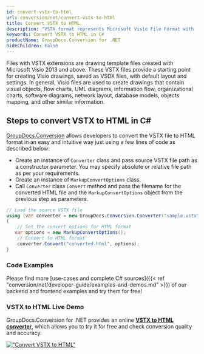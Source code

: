 ```yaml
---
id: convert-vstx-to-html
url: conversion/net/convert-vstx-to-html
title: Convert VSTX to HTML
description: "VSTX format represents Microsoft Visio File Format with .vstx extension. Learn how to convert VSTX to HTML file programmatically in C# language using GroupDocs.Conversion for .NET library."
keywords: Convert VSTX to HTML in C#
productName: GroupDocs.Conversion for .NET
hideChildren: False
---
```


Files with VSTX extensions are drawing template files created with Microsoft Visio 2013 and above. These VSTX files provide a starting point for creating Visio drawings, saved as VSDX files, with default layout and settings. In general, Visio files are used to create drawings that contain visual objects, flow charts, UML diagrams, information flow, organizational charts, software diagrams, network layout, database models, objects mapping, and other similar information.

## Steps to convert VSTX to HTML in C#

[GroupDocs.Conversion](https://products.groupdocs.com/conversion/net) allows developers to convert the VSTX file to HTML format in an easy and intuitive way just using a few lines of code as described below:

* Create an instance of `Converter` class and pass source VSTX file path as a constructor parameter. You may specify absolute or relative file path as per your requirements. 
* Create an instance of `MarkupConvertOptions` class.
* Call `Converter` class `Convert` method and pass the filename for the converted HTML file and the `MarkupConvertOptions` object from the previous step as parameters.

```csharp
// Load the source VSTX file
using (var converter = new GroupDocs.Conversion.Converter("sample.vstx"))
{
    // Set the convert options for HTML format
   var options = new MarkupConvertOptions();
    // Convert to HTML format
    converter.Convert("converted.html", options);
}
```

### Code Examples

Please find more [use-cases and complete C# sources]({{< ref "conversion/net/developer-guide/examples-and-demos.md" >}}) of our backend and frontend examples and try them for free!

### VSTX to HTML Live Demo

GroupDocs.Conversion for .NET provides an online [**VSTX to HTML converter**](https://products.groupdocs.app/conversion/vstx-to-html), which allows you to try it for free and check conversion quality and accuracy.

[!["Convert VSTX to HTML"](conversion/net/images/convert-to-html/convert-vstx-to-html.png)](https://products.groupdocs.app/conversion/vstx-to-html)